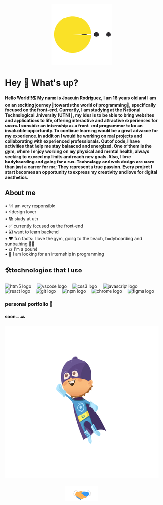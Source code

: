 <div align="center">
  <img height="200" src="https://raw.githubusercontent.com/Aniket965/Aniket965/master/pacman.svg?sanitize=true"  />
</div>

###

<h1 align="left">Hey 👋 What's up?</h1>

###

<h4 align="left">Hello World!!🌎 My name is Joaquin Rodriguez, I am 18 years old and I am on an exciting journey🚀 towards the world of programming👾, specifically focused on the front-end. Currently, I am studying at the National Technological University (UTN)📖, my idea is to be able to bring websites and applications to life, offering interactive and attractive experiences for users. I consider an internship as a front-end programmer to be an invaluable opportunity. To continue learning would be a great advance for my experience, in addition I would be working on real projects and collaborating with experienced professionals. Out of code, I have activities that help me stay balanced and energized. One of them is the gym, where I enjoy working on my physical and mental health, always seeking to exceed my limits and reach new goals. Also, I love bodyboarding and going for a run. Technology and web design are more than just a career for me; They represent a true passion. Every project I start becomes an opportunity to express my creativity and love for digital aesthetics.</h4>

###

<h2 align="left">About me</h2>

###

<p align="left">• ✨I am very responsible<br>• ⚡design lover<br>• 📚 study at utn<br>• ✅ currently focused on the front-end<br>• ⌛i want to learn backend<br>•  ❤️ fun facts: I love the gym, going to the beach, bodyboarding and sunbathing 💪🏼 <br>•  ♎ I'm a pound<br>• 🤔 I am looking for an internship in programming</p>

###

<h2 align="left">🛠️technologies that I use</h2>

###

<div align="left">
  <img src="https://cdn.jsdelivr.net/gh/devicons/devicon/icons/html5/html5-original.svg" height="40" alt="html5 logo"  />
  <img width="12" />
  <img src="https://cdn.jsdelivr.net/gh/devicons/devicon/icons/vscode/vscode-original.svg" height="40" alt="vscode logo"  />
  <img width="12" />
  <img src="https://cdn.jsdelivr.net/gh/devicons/devicon/icons/css3/css3-original.svg" height="40" alt="css3 logo"  />
  <img width="12" />
  <img src="https://cdn.jsdelivr.net/gh/devicons/devicon/icons/javascript/javascript-original.svg" height="40" alt="javascript logo"  />
  <img width="12" />
  <img src="https://cdn.jsdelivr.net/gh/devicons/devicon/icons/react/react-original.svg" height="40" alt="react logo"  />
  <img width="12" />
  <img src="https://cdn.jsdelivr.net/gh/devicons/devicon/icons/git/git-original.svg" height="40" alt="git logo"  />
  <img width="12" />
  <img src="https://cdn.jsdelivr.net/gh/devicons/devicon/icons/npm/npm-original-wordmark.svg" height="40" alt="npm logo"  />
  <img width="12" />
  <img src="https://cdn.jsdelivr.net/gh/devicons/devicon/icons/chrome/chrome-original.svg" height="40" alt="chrome logo"  />
  <img width="12" />
  <img src="https://cdn.jsdelivr.net/gh/devicons/devicon/icons/figma/figma-original.svg" height="40" alt="figma logo"  />
</div>

###

<h3 align="left">personal portfolio 👀</h3>

###

<h4 align="left">soon... 🔜</h4>

###

###

<div align="left">
  <img height="500" src="https://github.com/SatYu26/SatYu26/raw/master/Assets/super-kid.gif"  />
</div>

###

<div align="center">
  <img height="50" src="https://github.com/SatYu26/SatYu26/raw/master/Assets/Handshake.gif"  />
</div>
